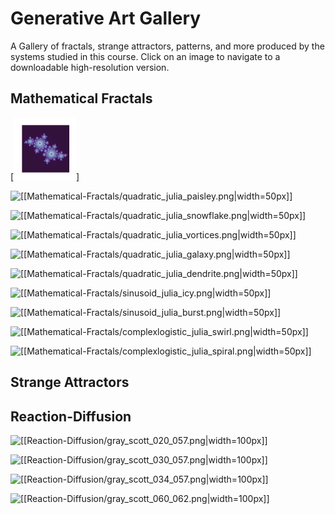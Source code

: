 # Generative Art Gallery

A Gallery of fractals, strange attractors, patterns, and more produced by the systems studied in this course. Click on an image to navigate to a downloadable high-resolution version.

## Mathematical Fractals


[[<img src="Mathematical-Fractals/quadratic_julia_romanesco.png" width="100">]](Mathematical-Fractals/quadratic_julia_romanesco.png)

![[[Mathematical-Fractals/quadratic_julia_paisley.png|width=50px]]](Mathematical-Fractals/quadratic_julia_paisley.png)

![[[Mathematical-Fractals/quadratic_julia_snowflake.png|width=50px]]](Mathematical-Fractals/quadratic_julia_snowflake.png)

![[[Mathematical-Fractals/quadratic_julia_vortices.png|width=50px]]](Mathematical-Fractals/quadratic_julia_vortices.png)

![[[Mathematical-Fractals/quadratic_julia_galaxy.png|width=50px]]](Mathematical-Fractals/quadratic_julia_galaxy.png)

![[[Mathematical-Fractals/quadratic_julia_dendrite.png|width=50px]]](Mathematical-Fractals/quadratic_julia_dendrite.png)

![[[Mathematical-Fractals/sinusoid_julia_icy.png|width=50px]]](Mathematical-Fractals/sinusoid_julia_icy.png)

![[[Mathematical-Fractals/sinusoid_julia_burst.png|width=50px]]](Mathematical-Fractals/sinusoid_julia_burst.png)

![[[Mathematical-Fractals/complexlogistic_julia_swirl.png|width=50px]]](Mathematical-Fractals/complexlogistic_julia_swirl.png)

![[[Mathematical-Fractals/complexlogistic_julia_spiral.png|width=50px]]](Mathematical-Fractals/complexlogistic_julia_spiral.png)

## Strange Attractors

## Reaction-Diffusion
![[[Reaction-Diffusion/gray_scott_020_057.png|width=100px]]](Reaction-Diffusion/gray_scott_020_057.png)

![[[Reaction-Diffusion/gray_scott_030_057.png|width=100px]]](Reaction-Diffusion/gray_scott_030_057.png)

![[[Reaction-Diffusion/gray_scott_034_057.png|width=100px]]](Reaction-Diffusion/gray_scott_034_057.png)

![[[Reaction-Diffusion/gray_scott_060_062.png|width=100px]]](Reaction-Diffusion/gray_scott_060_062.png)


